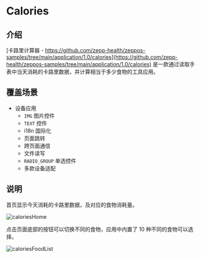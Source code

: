 # Calories

## 介绍

[卡路里计算器 - https://github.com/zepp-health/zeppos-samples/tree/main/application/1.0/calories](https://github.com/zepp-health/zeppos-samples/tree/main/application/1.0/calories) 是一款通过读取手表中当天消耗的卡路里数据，并计算相当于多少食物的工具应用。

## 覆盖场景

- 设备应用
  - `IMG` 图片控件
  - `TEXT` 控件
  - i18n 国际化
  - 页面跳转
  - 跨页面通信
  - 文件读写
  - `RADIO_GROUP` 单选控件
  - 多款设备适配

## 说明

首页显示今天消耗的卡路里数据，及对应的食物消耗量。

![caloriesHome](/img/sample/app/caloriesHome.jpg)

点击页面底部的按钮可以切换不同的食物，应用中内置了 10 种不同的食物可以选择。

![caloriesFoodList](/img/sample/app/caloriesFoodList.jpg)
